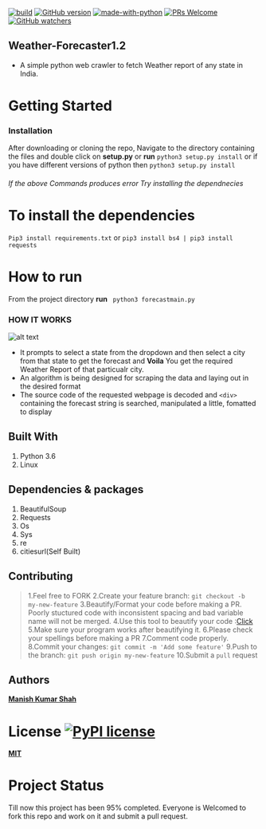 [![build](https://travis-ci.org/ikatyang/emoji-cheat-sheet.svg?branch=master)](https://travis-ci.org/ikatyang/emoji-cheat-sheet)  [![GitHub version](https://badge.fury.io/gh/Naereen%2FStrapDown.js.svg)](https://github.com/Naereen/StrapDown.js) [![made-with-python](https://img.shields.io/badge/Made%20with-Python-1f425f.svg)](https://www.python.org/)  [![PRs Welcome](https://img.shields.io/badge/PRs-welcome-brightgreen.svg?style=flat-square)](http://makeapullrequest.com)  [![GitHub watchers](https://img.shields.io/github/watchers/Naereen/StrapDown.js.svg?style=social&label=Watch&maxAge=2592000)](https://GitHub.com/Naereen/StrapDown.js/watchers/) 
## **Weather-Forecaster1.2**
- A simple python web crawler to fetch Weather report of any state in India.
# Getting Started
### Installation
After downloading or cloning the repo, Navigate to the directory containing the files and double click on **setup.py** or **run** 
```python3 setup.py install```
or if you have different versions of python then 
```python3 setup.py install``` 
###### If the above Commands produces error Try installing the dependnecies
# To install the dependencies
```Pip3 install requirements.txt```
or
```pip3 install bs4 | pip3 install requests``` 
# How to run
From the project directory **run**
``` python3 forecastmain.py```
### HOW IT WORKS
![alt text](https://github.com/ManishShah120/Weather-Forecaster1.2/blob/master/Weather%20Forecaster1.2.png)
- It prompts to select a state from the dropdown and then select a city from that  state to get the forecast and **Voila** You get the required Weather Report of that particualr city.
- An algorithm is being designed for scraping the data and laying out in the desired format
- The source code of the requested webpage is decoded and `<div>` containing the forecast string is searched, manipulated a little, fomatted to display

## Built With
1. Python 3.6
2. Linux

## Dependencies & packages
1. BeautifulSoup
2. Requests
3. Os
4. Sys
5. re
6. citiesurl(Self Built)

## Contributing

> 1.Feel free to FORK
> 2.Create your feature branch: ```git checkout -b my-new-feature```
> 3.Beautify/Format your code before making a PR. Poorly stuctured code with inconsistent spacing and bad variable name will not be merged.
> 4.Use this tool to beautify your code :[Click](https://codebeautify.org/c-formatter-beautifier)
> 5.Make sure your program works after beautifying it.
> 6.Please check your spellings before making a PR
> 7.Comment code properly.
> 8.Commit your changes: ```git commit -m 'Add some feature'```
> 9.Push to the branch: ```git push origin my-new-feature```
> 10.Submit a ```pull``` request

## Authors
[**Manish Kumar Shah**](https://github.com/ManishShah120)

# License [![PyPI license](https://img.shields.io/pypi/l/ansicolortags.svg)](https://pypi.python.org/pypi/ansicolortags/)
[**MIT**](https://github.com/ManishShah120/Weather-Forecaster1.2/blob/master/LICENSE)

# Project Status
Till now this project has been 95% completed. Everyone is Welcomed to fork this repo and work on it and submit a pull request.
